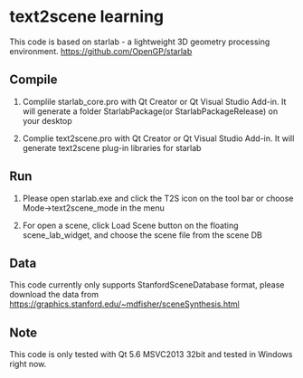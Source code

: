 # text2scene learning

This code is based on starlab - a lightweight 3D geometry processing environment.
https://github.com/OpenGP/starlab

## Compile

1. Complile starlab_core.pro with Qt Creator or Qt Visual Studio Add-in. It will generate a folder StarlabPackage(or StarlabPackageRelease) on your desktop

2. Complie text2scene.pro with Qt Creator or Qt Visual Studio Add-in. It will generate text2scene plug-in libraries for starlab

## Run

1. Please open starlab.exe and click the T2S icon on the tool bar or choose Mode->text2scene_mode in the menu

2. For open a scene, click Load Scene button on the floating scene_lab_widget, and choose the scene file from the scene DB

## Data

This code currently only supports StanfordSceneDatabase format, please download the data from https://graphics.stanford.edu/~mdfisher/sceneSynthesis.html

## Note

This code is only tested with Qt 5.6 MSVC2013 32bit and tested in Windows right now.
